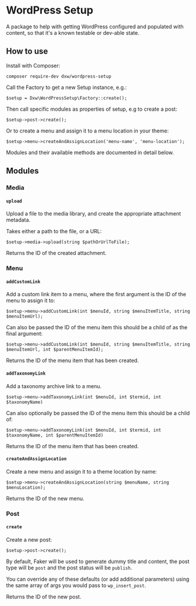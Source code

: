 # WordPress Setup

A package to help with getting WordPress configured and populated with content, so that it's a known testable or dev-able state.

## How to use

Install with Composer:

```
composer require-dev dxw/wordpress-setup
```

Call the Factory to get a new Setup instance, e.g.:

```
$setup = Dxw\WordPressSetup\Factory::create();
```

Then call specific modules as properties of setup, e.g to create a post:

```
$setup->post->create();
```

Or to create a menu and assign it to a menu location in your theme:

```
$setup->menu->createAndAssignLocation('menu-name', 'menu-location');
```

Modules and their available methods are documented in detail below.

## Modules

### Media

#### `upload`

Upload a file to the media library, and create the appropriate attachment metadata.

Takes either a path to the file, or a URL:

```
$setup->media->upload(string $pathOrUrlToFile);
```

Returns the ID of the created attachment.

### Menu

#### `addCustomLink`

Add a custom link item to a menu, where the first argument is the ID of the menu to assign it to:

```
$setup->menu->addCustomLink(int $menuId, string $menuItemTitle, string $menuItemUrl);
```

Can also be passed the ID of the menu item this should be a child of as the final argument:

```
$setup->menu->addCustomLink(int $menuId, string $menuItemTitle, string $menuItemUrl, int $parentMenuItemId);
```

Returns the ID of the menu item that has been created.

#### `addTaxonomyLink`

Add a taxonomy archive link to a menu.

```
$setup->menu->addTaxonomyLink(int $menuId, int $termid, int $taxonomyName)
```

Can also optionally be passed the ID of the menu item this should be a child of:

```
$setup->menu->addTaxonomyLink(int $menuId, int $termid, int $taxonomyName, int $parentMenuItemId)
```

Returns the ID of the menu item that has been created.


#### `createAndAssignLocation`

Create a new menu and assign it to a theme location by name:

```
$setup->menu->createAndAssignLocation(string $menuName, string $menuLocation);
```

Returns the ID of the new menu.

### Post

#### `create`

Create a new post:

```
$setup->post->create();
```

By default, Faker will be used to generate dummy title and content, the post type will be `post` and the post status will be `publish`.

You can override any of these defaults (or add additional parameters) using the same array of args you would pass to `wp_insert_post`.

Returns the ID of the new post.
